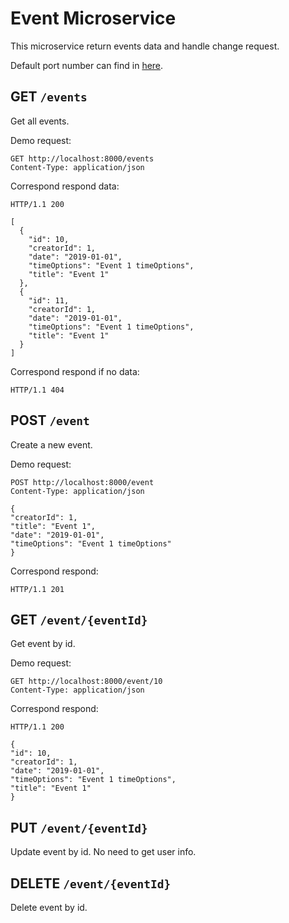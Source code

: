 # Event Microservice

This microservice return events data and handle change request.

Default port number can find in [here](../README.md#local-urls).

## GET `/events`

Get all events.

Demo request:

```http request
GET http://localhost:8000/events
Content-Type: application/json
```

Correspond respond data:

```
HTTP/1.1 200 

[
  {
    "id": 10,
    "creatorId": 1,
    "date": "2019-01-01",
    "timeOptions": "Event 1 timeOptions",
    "title": "Event 1"
  },
  {
    "id": 11,
    "creatorId": 1,
    "date": "2019-01-01",
    "timeOptions": "Event 1 timeOptions",
    "title": "Event 1"
  }
]
```

Correspond respond if no data:

```
HTTP/1.1 404
```

## POST `/event`

Create a new event.

Demo request:

```http request
POST http://localhost:8000/event
Content-Type: application/json

{
"creatorId": 1,
"title": "Event 1",
"date": "2019-01-01",
"timeOptions": "Event 1 timeOptions"
}
```

Correspond respond:

```
HTTP/1.1 201
```

## GET `/event/{eventId}`

Get event by id.

Demo request:

```http request
GET http://localhost:8000/event/10
Content-Type: application/json
```

Correspond respond:

```
HTTP/1.1 200

{
"id": 10,
"creatorId": 1,
"date": "2019-01-01",
"timeOptions": "Event 1 timeOptions",
"title": "Event 1"
}
```

## PUT `/event/{eventId}`

Update event by id. No need to get user info.

## DELETE `/event/{eventId}`

Delete event by id.
